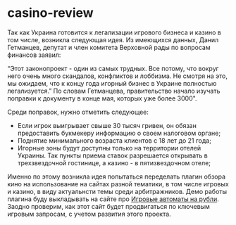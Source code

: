 # casino-review
Так как Украина готовится к легализации игрового бизнеса и казино в том числе, возникла следующая идея. 
Из имеющихся данных, Данил Гетманцев, депутат и член комитета Верховной рады по вопросам финансов заявил:

“Этот законопроект - один из самых трудных. Все потому, что вокруг него очень много скандалов, конфликтов и лоббизма. Не смотря на это, мы ожидаем, что к концу года игорный бизнес в Украине полностью легализуется.” По словам Гетманцева, правительство начало изучать поправки к документу в конце мая, которых уже более 3000".  

Среди поправок, нужно отметить следующее:
- Если игрок выигрывает свыше 30 тысяч гривен, он обязан предоставить букмекеру информацию о своем налоговом органе;
- Поднятие минимального возраста клиентов с 18 лет до 21 года;
- Игорные зоны будут доступны только на территории отелей Украины. Так пункты приема ставок разрешается открывать в трехзвездочной гостинице, а казино - в пятизвездочном отеле;

Именно по этому возникла идея попытаться переделать плагин обзора кино на использование на сайтах разной тематики, в том числе игровых и казино, в виду актуальнсти темы среди арбитражников.
Демо работы плагина буду выкладывать на сайте про <a href="https://casinotopdeals.ru/">Игровые автоматы на рубли</a>. Заодно проверим, как этот сайт будет продвигаться по ключевым игровым запросам, с учетом развития этого проекта.
